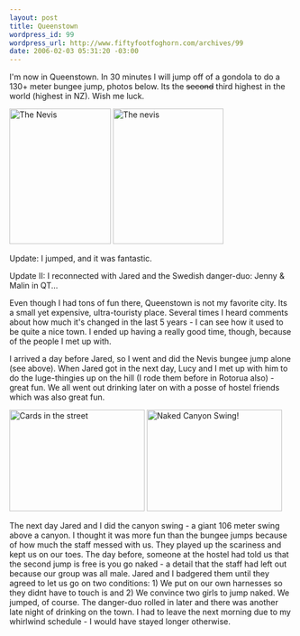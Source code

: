 ```yaml
--- 
layout: post
title: Queenstown
wordpress_id: 99
wordpress_url: http://www.fiftyfootfoghorn.com/archives/99
date: 2006-02-03 05:31:20 -03:00
---
```

I'm now in Queenstown. In 30 minutes I will jump off of a gondola to do a 130+ meter bungee jump, photos below. Its the <s>second</s> third highest in the world (highest in NZ). Wish me luck.

<a href="http://flickr.com/photos/fiftyfeet/100011798"><img src="http://static.flickr.com/39/100011798_5c2663fa36_m.jpg" width="180" height="240" alt="The Nevis" border="0" /></a> <a href="http://flickr.com/photos/fiftyfeet/100011246"><img src="http://static.flickr.com/33/100011246_611ff5d6e5_m.jpg" width="196" height="240" alt="The nevis" border="0" /></a> 

Update:
I jumped, and it was fantastic.

Update II:
I reconnected with Jared and the Swedish danger-duo: Jenny & Malin in QT...

Even though I had tons of fun there, Queenstown is not my favorite city. Its a small yet expensive, ultra-touristy place. Several times I heard comments about how much it's changed in the last 5 years - I can see how it used to be quite a nice town. I ended up having a really good time, though, because of the people I met up with.

I arrived a day before Jared, so I went and did the Nevis bungee jump alone (see above). When Jared got in the next day, Lucy and I met up with him to do the luge-thingies up on the hill (I rode them before in Rotorua also) - great fun. We all went out drinking later on with a posse of hostel friends which was also great fun.

<a href="http://flickr.com/photos/fiftyfeet/100010721"><img src="http://static.flickr.com/35/100010721_72f2af46fa_m.jpg" width="240" height="180" alt="Cards in the street" border="0" /></a> <a href="http://flickr.com/photos/fiftyfeet/100010577"><img src="http://static.flickr.com/42/100010577_0b9020c874_m.jpg" width="240" height="180" alt="Naked Canyon Swing!" border="0" /></a> 

The next day Jared and I did the canyon swing - a giant 106 meter swing above a canyon. I thought it was more fun than the bungee jumps because of how much the staff messed with us. They played up the scariness and kept us on our toes. The day before, someone at the hostel had told us that the second jump is free is you go naked - a detail that the staff had left out because our group was all male. Jared and I badgered them until they agreed to let us go on two conditions: 1) We put on our own harnesses so they didnt have to touch is and 2) We convince two girls to jump naked. We jumped, of course. The danger-duo rolled in later and there was another late night of drinking on the town. I had to leave the next morning due to my whirlwind schedule - I would have stayed longer otherwise.
